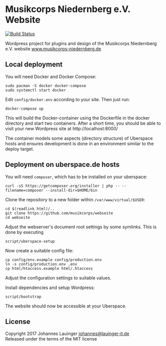 # Musikcorps Niedernberg e.V. Website

[![Build Status](https://travis-ci.org/musikcorps/webseite.svg?branch=master)](https://travis-ci.org/musikcorps/webseite)

Wordpress project for plugins and design of the Musikcorps Niedernberg e.V. website www.musikcorps-niedernberg.de


## Local deployment

You will need Docker and Docker Compose:

```
sudo pacman -S docker docker-compose
sudo systemctl start docker
```

Edit `config/docker.env` according to your site. Then just run:

```
docker-compose up
```

This will build the Docker-container using the Dockerfile in the docker directory and start two containers. After a short time, you should be able to visit your new Wordpress site at http://localhost:8000/

The container models some aspects (directory structure) of Uberspace hosts and ensures development is done in an environment similar to the deploy target.


## Deployment on uberspace.de hosts

You will need `composer`, which has to be installed on your uberspace:

```
curl -sS https://getcomposer.org/installer | php -- --filename=composer --install-dir=$HOME/bin
```

Clone the repository to a new folder within `/var/www/virtual/$USER`:

```
cd $(readlink html)/..
git clone https://github.com/musikcorps/webseite
cd webseite
```

Adjust the webserver's document root settings by some symlinks. This is done by executing

```
script/uberspace-setup
```

Now create a suitable config file:

```
cp config/env.example config/production.env
ln -s config/production.env .env
cp html/htaccess.example html/.htaccess
```

Adjust the configuration settings to suitable values.

Install dependencies and setup Wordpress:

```
script/bootstrap
```

The website should now be accessible at your Uberspace.


## License

Copyright 2017 Johannes Lauinger <johannes@lauinger-it.de>  
Released under the terms of the MIT license

